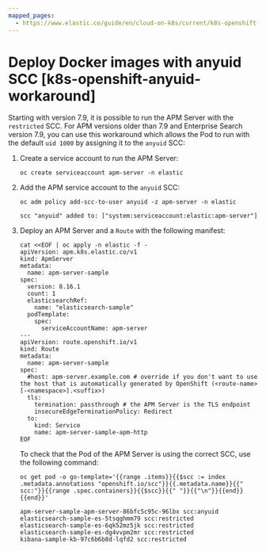 ```yaml
---
mapped_pages:
  - https://www.elastic.co/guide/en/cloud-on-k8s/current/k8s-openshift-anyuid-workaround.html
---
```


# Deploy Docker images with anyuid SCC [k8s-openshift-anyuid-workaround]

Starting with version 7.9, it is possible to run the APM Server with the `restricted` SCC. For APM versions older than 7.9 and Enterprise Search version 7.9, you can use this workaround which allows the Pod to run with the default `uid 1000` by assigning it to the `anyuid` SCC:

1. Create a service account to run the APM Server:

    ```shell
    oc create serviceaccount apm-server -n elastic
    ```

2. Add the APM service account to the `anyuid` SCC:

    ```shell
    oc adm policy add-scc-to-user anyuid -z apm-server -n elastic
    ```

    ```shell
    scc "anyuid" added to: ["system:serviceaccount:elastic:apm-server"]
    ```

3. Deploy an APM Server and a `Route` with the following manifest:

    ```shell
    cat <<EOF | oc apply -n elastic -f -
    apiVersion: apm.k8s.elastic.co/v1
    kind: ApmServer
    metadata:
      name: apm-server-sample
    spec:
      version: 8.16.1
      count: 1
      elasticsearchRef:
        name: "elasticsearch-sample"
      podTemplate:
        spec:
          serviceAccountName: apm-server
    ---
    apiVersion: route.openshift.io/v1
    kind: Route
    metadata:
      name: apm-server-sample
    spec:
      #host: apm-server.example.com # override if you don't want to use the host that is automatically generated by OpenShift (<route-name>[-<namespace>].<suffix>)
      tls:
        termination: passthrough # the APM Server is the TLS endpoint
        insecureEdgeTerminationPolicy: Redirect
      to:
        kind: Service
        name: apm-server-sample-apm-http
    EOF
    ```

    To check that the Pod of the APM Server is using the correct SCC, use the following command:

    ```shell
    oc get pod -o go-template='{{range .items}}{{$scc := index .metadata.annotations "openshift.io/scc"}}{{.metadata.name}}{{" scc:"}}{{range .spec.containers}}{{$scc}}{{" "}}{{"\n"}}{{end}}{{end}}'
    ```

    ```shell
    apm-server-sample-apm-server-86bfc5c95c-96lbx scc:anyuid
    elasticsearch-sample-es-5tsqghmm79 scc:restricted
    elasticsearch-sample-es-6qk52mz5jk scc:restricted
    elasticsearch-sample-es-dg4vvpm2mr scc:restricted
    kibana-sample-kb-97c6b6b8d-lqfd2 scc:restricted
    ```


